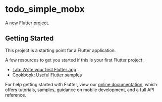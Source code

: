 # todo_simple_mobx

A new Flutter project.

## Getting Started

This project is a starting point for a Flutter application.

A few resources to get you started if this is your first Flutter project:


- [Lab: Write your first Flutter app](https://flutter.dev/docs/get-started/codelab)
- [Cookbook: Useful Flutter samples](https://flutter.dev/docs/cookbook)

For help getting started with Flutter, view our
[online documentation](https://flutter.dev/docs), which offers tutorials,
samples, guidance on mobile development, and a full API reference.
